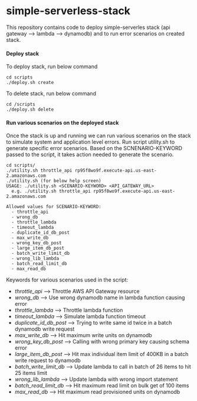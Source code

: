 # simple-serverless-stack

This repository contains code to deploy simple-serverles stack (api gateway --> lambda --> dynamodb) and to run error scenarios on created stack.

#### Deploy stack
To deploy stack, run below command

```
cd scripts
./deploy.sh create
```

To delete stack, run below command

```
cd /scripts
./deploy.sh delete
```

#### Run various scenarios on the deployed stack
Once the stack is up and running we can run various scenarios on the stack to simulate system and application level errors.
Run script utility.sh to generate specific error scenarios. Based on the SCNENARIO-KEYWORD passed to the script, it takes action needed to generate the scenario.

```
cd scripts/
./utility.sh throttle_api rp95f8wo9f.execute-api.us-east-2.amazonaws.com
./utility.sh (for below help screen)
USAGE: ./utility.sh <SCENARIO-KEYWORD> <API_GATEWAY_URL>
  e.g. ./utility.sh throttle_api rp95f8wo9f.execute-api.us-east-2.amazonaws.com

Allowed values for SCENARIO-KEYWORD:
  - throttle_api
  - wrong_db
  - throttle_lambda
  - timeout_lambda
  - duplicate_id_db_post
  - max_write_db
  - wrong_key_db_post
  - large_item_db_post
  - batch_write_limit_db
  - wrong_lib_lambda
  - batch_read_limit_db
  - max_read_db

```

Keywords for various scenarios used in the script:

  - *throttle_api*                --> Throttle AWS API Gateway resource  
  - *wrong_db*                    --> Use wrong dynamodb name in lambda function causing error
  - *throttle_lambda*             --> Throttle lambda function
  - *timeout_lambda*              --> Simulate lambda function timeout
  - *duplicate_id_db_post*        --> Trying to write same id twice in a batch dynamodb write request
  - *max_write_db*                --> Hit maximum write units on dynamodb
  - *wrong_key_db_post*           --> Calling with wrong primary key causing schema error
  - *large_item_db_post*          --> Hit max individual item limit of 400KB in a batch write request to dynamodb
  - *batch_write_limit_db*        --> Update lambda to call in batch of 26 items to hit 25 items limit  
  - *wrong_lib_lambda*            --> Update lambda with wrong import statement
  - *batch_read_limit_db*         --> Hit maximum read limit on bulk get of 100 items
  - *max_read_db*                 --> Hit maximum read provisioned units on dynamodb
